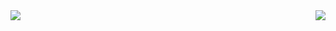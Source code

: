 
<img align="left" src="https://github-readme-stats.vercel.app/api/top-langs/?username=Ross249&langs_count=8" />
<img align="right" src="https://github-readme-stats.vercel.app/api?username=Ross249&show_icons=true&theme=vision-friendly-dark" />
